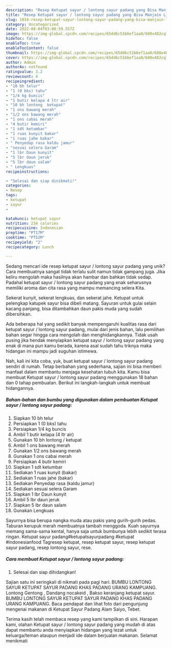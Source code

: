 ```yaml
---
description: "Resep Ketupat sayur / lontong sayur padang yang Bisa Manjain Lidah"
title: "Resep Ketupat sayur / lontong sayur padang yang Bisa Manjain Lidah"
slug: 1034-resep-ketupat-sayur-lontong-sayur-padang-yang-bisa-manjain-lidah
category: Uncategorized
date: 2022-08-04T03:00:59.557Z
image: https://img-global.cpcdn.com/recipes/65dd6c51b6ef1aa0/680x482cq70/ketupat-sayur-lontong-sayur-padang-foto-resep-utama.jpg
hideToc: false
enableToc: true
enableTocContent: false
thumbnail: https://img-global.cpcdn.com/recipes/65dd6c51b6ef1aa0/680x482cq70/ketupat-sayur-lontong-sayur-padang-foto-resep-utama.jpg
cover: https://img-global.cpcdn.com/recipes/65dd6c51b6ef1aa0/680x482cq70/ketupat-sayur-lontong-sayur-padang-foto-resep-utama.jpg
author: Admin
authorAv: notfound
ratingvalue: 3.2
reviewcount: 4
recipeingredient:
- "10 bh telur"
- "1 (0 bks) tahu"
- "1/4 kg buncis"
- "1 butir kelapa 4 ltr air"
- "10 bh lontong  ketupat"
- "1 ons bawang merah"
- "1/2 ons bawang merah"
- "1 ons cabai merah"
- "4 butir kemiri"
- "1 sdt ketumbar"
- "1 ruas kunyit bakar"
- "1 ruas jahe bakar"
- " Penyedap rasa kaldu jamur"
- "sesuai selera Garam"
- "1 lbr Daun kunyit"
- "5 lbr daun jeruk"
- "5 lbr daun salam"
- " Lengkuas"
recipeinstructions:

- "Selesai dan siap dinikmati!"
categories:
- Resep
tags:
- ketupat
- sayur
- 

katakunci: ketupat sayur  
nutrition: 234 calories
recipecuisine: Indonesian
preptime: "PT17M"
cooktime: "PT52M"
recipeyield: "2"
recipecategory: Lunch

---
```





Sedang mencari ide resep ketupat sayur / lontong sayur padang yang unik? Cara membuatnya sangat tidak terlalu sulit namun tidak gampang juga. Jika keliru mengolah maka hasilnya akan hambar dan bahkan tidak sedap. Padahal ketupat sayur / lontong sayur padang yang enak seharusnya memiliki aroma dan cita rasa yang mampu memancing selera Kita.





Sekerat kunyit, sekerat lengkuas, dan sekerat jahe. Ketupat untuk pelengkap katupek sayur bisa dibeli matang. Sayuran untuk gulai selain kacang panjang, bisa ditambahkan daun pakis muda yang sudah dibersihkan.

Ada beberapa hal yang sedikit banyak mempengaruhi kualitas rasa dari ketupat sayur / lontong sayur padang, mulai dari jenis bahan, lalu pemilihan bahan segar hingga cara mengolah dan menghidangkannya. Tidak usah pusing jika hendak menyiapkan ketupat sayur / lontong sayur padang yang enak di mana pun kamu berada, karena asal sudah tahu triknya maka hidangan ini mampu jadi suguhan istimewa.






Nah, kali ini kita coba, yuk, buat ketupat sayur / lontong sayur padang sendiri di rumah. Tetap berbahan yang sederhana, sajian ini bisa memberi manfaat dalam membantu menjaga kesehatan tubuh kita. Kamu bisa membuat Ketupat sayur / lontong sayur padang menggunakan 18 bahan dan 0 tahap pembuatan. Berikut ini langkah-langkah untuk membuat hidangannya.

<!--inarticleads1-->

##### Bahan-bahan dan bumbu yang digunakan dalam pembuatan Ketupat sayur / lontong sayur padang:

1. Siapkan 10 bh telur
1. Persiapkan 1 (0 bks) tahu
1. Persiapkan 1/4 kg buncis
1. Ambil 1 butir kelapa (4 ltr air)
1. Gunakan 10 bh lontong / ketupat
1. Ambil 1 ons bawang merah
1. Gunakan 1/2 ons bawang merah
1. Gunakan 1 ons cabai merah
1. Persiapkan 4 butir kemiri
1. Siapkan 1 sdt ketumbar
1. Sediakan 1 ruas kunyit (bakar)
1. Sediakan 1 ruas jahe (bakar)
1. Sediakan  Penyedap rasa (kaldu jamur)
1. Sediakan sesuai selera Garam
1. Siapkan 1 lbr Daun kunyit
1. Ambil 5 lbr daun jeruk
1. Siapkan 5 lbr daun salam
1. Gunakan  Lengkuas


Sayurnya bisa berupa nangka muda atau pakis yang gurih-gurih pedas. Taburan kerupuk merah membuatnya tambah menggoda. Kuah sayurnya memang sama-sama kental, hanya saja untuk bumbunya lebih sedikit terasa ringan. Ketupat sayur padang#ketupatsayurpadang #ketupat #indonesianfood Tagresep ketupat, resep ketupat sayur, resep ketupat sayur padang, resep lontong sayur, rese. 

<!--inarticleads2-->

##### Cara membuat Ketupat sayur / lontong sayur padang:


1. Selesai dan siap dihidangkan!

Sajian satu ini seringkali di nikmati pada pagi hari. BUMBU LONTONG SAYUR KETUPAT SAYUR PADANG KHAS PADANG URANG KAMPUANG. Lontong Gentong , Dandang nocakeid , Bakso keranjang ketupat sayur. BUMBU LONTONG SAYUR KETUPAT SAYUR PADANG KHAS PADANG URANG KAMPUANG. Baca pendapat dan lihat foto dari pengunjung mengenai makanan di Ketupat Sayur Padang Alam Saiyo, Tebet. 

Terima kasih telah membaca resep yang kami tampilkan di sini. Harapan kami, olahan Ketupat sayur / lontong sayur padang yang mudah di atas dapat membantu anda menyiapkan hidangan yang lezat untuk keluarga/teman ataupun menjadi ide dalam berjualan makanan. Selamat menikmati
